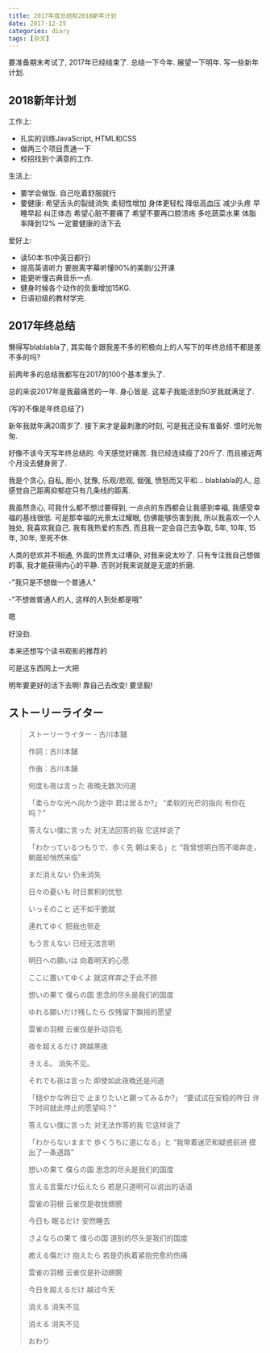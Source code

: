 ```yaml
---
title: 2017年度总结和2018新年计划
date: 2017-12-25
categories: diary
tags: [杂文]
---
```


要准备期末考试了, 2017年已经结束了. 总结一下今年. 展望一下明年. 写一些新年计划.

## 2018新年计划

工作上:

- 扎实的训练JavaScript, HTML和CSS
- 做两三个项目贯通一下
- 校招找到个满意的工作.

生活上:

- 要学会做饭. 自己吃着舒服就行
- 要健康: 希望舌头的裂缝消失 柔韧性增加 身体更轻松 降低高血压 减少头疼 早睡早起 纠正体态 希望心脏不要痛了 希望不要再口腔溃疡 多吃蔬菜水果 体脂率降到12% 一定要健康的活下去

爱好上:

- 读50本书(中英日都行)
- 提高英语听力 要脱离字幕听懂90%的美剧/公开课
- 能更听懂古典音乐一点.
- 健身时候各个动作的负重增加15KG.
- 日语初级的教材学完.

## 2017年终总结

懒得写blablabla了, 其实每个跟我差不多的积极向上的人写下的年终总结不都是差不多的吗? 

前两年多的总结我都写在2017的100个基本里头了.

总的来说2017年是我最痛苦的一年. 身心皆是. 这辈子我能活到50岁我就满足了. 

(写的不像是年终总结了)

新年我就年满20周岁了. 接下来才是最刺激的时刻, 可是我还没有准备好. 恨时光匆匆. 

好像不该今天写年终总结的. 今天感觉好痛苦. 我已经连续瘦了20斤了. 而且接近两个月没去健身房了. 

我是个贪心, 自私, 胆小, 犹豫, 乐观/悲观, 倔强, 愤怒而又平和… blablabla的人, 总感觉自己距离抑郁症只有几条线的距离. 

我虽然贪心, 可我什么都不想过要得到, 一点点的东西都会让我感到幸福, 我感受幸福的基线很低. 可是那幸福的光景太过耀眼, 仿佛能够伤害到我, 所以我喜欢一个人独处, 我喜欢我自己. 我有我热爱的东西, 而且我一定会自己去争取, 5年, 10年, 15年, 30年, 至死不休. 

人类的悲欢并不相通, 外面的世界太过嘈杂, 对我来说太吵了. 只有专注我自己想做的事, 我才能获得内心的平静. 否则对我来说就是无底的折磨. 

-"我只是不想做一个普通人"

-"不想做普通人的人, 这样的人到处都是哦"

嗯

好没劲.

本来还想写个读书观影的推荐的

可是这东西网上一大把

明年要更好的活下去啊! 靠自己去改变! 要坚毅!

## ストーリーライター

> ストーリーライター - 古川本舗 
>
> 作詞：古川本舗 
>
> 作曲：古川本舗 
>
>   
>
> 何度も夜は言った 
> 夜晚无数次问道
>
> 「柔らかな光へ向かう途中 君は居るか?」 
> “柔软的光芒的指向 有你在吗？”
>
> 答えない僕に言った 
> 对无法回答的我 它这样说了
>
> 「わかっているつもりで、歩く先 朝は来る」と 
> “我曾想明白而不竭奔走，朝晨却悄然来临”
>
>   
>
> まだ消えない 
> 仍未消失
>
> 日々の憂いも 
> 时日累积的忧愁
>
> いっそのこと 
> 还不如干脆就
>
> 連れてゆく 
> 把我也带走
>
>   
>
> もう言えない 
> 已经无法言明
>
> 明日への願いは 
> 向着明天的心愿
>
> ここに置いてゆくよ 
> 就这样弃之于此不顾
>
>   
>
> 想いの果て 僕らの国 
> 思念的尽头是我们的国度
>
> ゆれる願いだけ残したら 
> 仅残留下飘摇的愿望
>
> 雲雀の羽根 
> 云雀仅是扑动羽毛
>
> 夜を超えるだけ 
> 跨越黑夜
>
>   
>
> きえる。 
> 消失不见。
>
>   
>
> それでも夜は言った 
> 即使如此夜晚还是问道
>
> 「穏やかな昨日で 止まりたいと願ってみるか?」 
> “要试试在安稳的昨日 许下时间就此停止的愿望吗？”
>
> 答えない僕に言った 
> 对无法作答的我 它这样说了
>
> 「わからないままで 歩くうちに道になる」と 
> “我带着迷茫和疑惑前进 摸出了一条道路”
>
>   
>
>   
>
> 想いの果て 僕らの国 
> 思念的尽头是我们的国度
>
> 言える言葉だけ伝えたら 
> 若是只道明可以说出的话语
>
> 雲雀の羽根 
> 云雀仅是收拢翅膀
>
> 今日も 眠るだけ 
> 安然睡去
>
>   
>
> さよならの果て 僕らの国 
> 道别的尽头是我们的国度
>
> 癒える傷だけ 抱えたら 
> 若是仍执着紧抱完愈的伤痛
>
> 雲雀の羽根 
> 云雀仅是扑动翅膀
>
> 今日を超えるだけ 
> 越过今天
>
>   
>
> 消える 
> 消失不见
>
> 消える 
> 消失不见
>
>   
>
> おわり